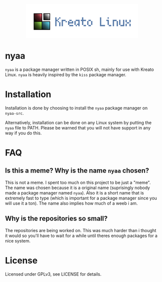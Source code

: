 <p align="center">
<img src="https://github.com/Kreato-Linux/logo/blob/master/withtext.png">
</p>

# nyaa
`nyaa` is a package manager written in POSIX sh, mainly for use with Kreato Linux.
`nyaa` is heavily inspired by the `kiss` package manager.

# Installation
Installation is done by choosing to install the `nyaa` package manager on `nyaa-src`.

Alternatively, installation can be done on any Linux system by putting the `nyaa` file to PATH.
Please be warned that you will not have support in any way if you do this.

# FAQ

## Is this a meme? Why is the name `nyaa` chosen?
This is not a meme.
I spent too much on this project to be just a "meme".
The name was chosen because it is a original name (suprisingly nobody made a package manager named `nyaa`). 
Also it is a short name that is extremely fast to type (which is important for a package manager since you will use it a ton). 
The name also implies how much of a weeb i am.

## Why is the repositories so small?
The repositories are being worked on. This was much harder than i thought it would so you'll have to wait for a while until theres enough packages for a nice system.

# License
Licensed under GPLv3, see LICENSE for details.
